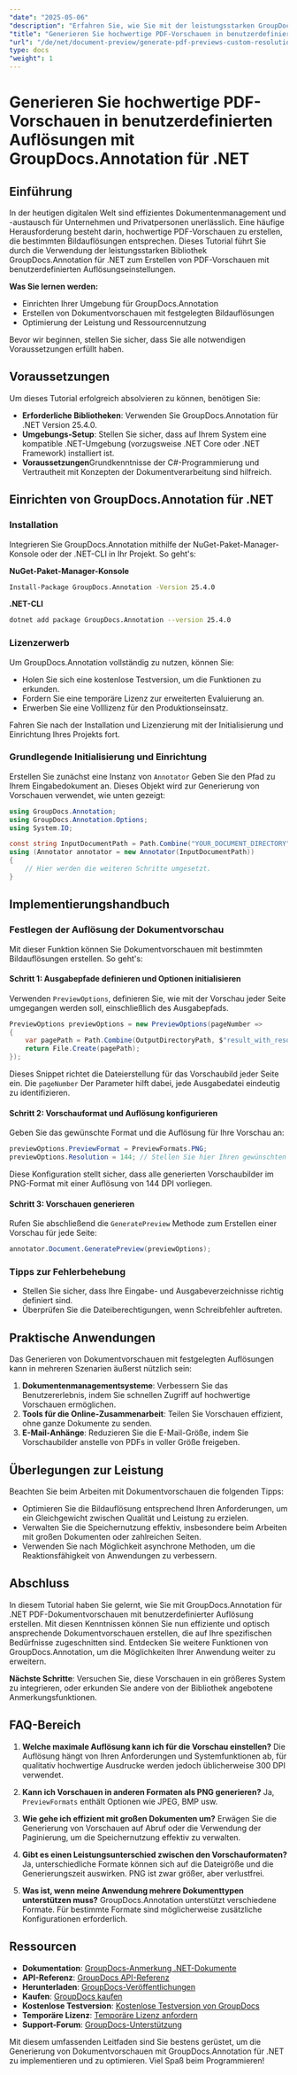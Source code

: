```yaml
---
"date": "2025-05-06"
"description": "Erfahren Sie, wie Sie mit der leistungsstarken GroupDocs.Annotation-Bibliothek in .NET hochwertige PDF-Dokumentvorschauen mit spezifischen Bildauflösungen erstellen. Optimieren Sie noch heute Ihren Dokumentenmanagement-Workflow."
"title": "Generieren Sie hochwertige PDF-Vorschauen in benutzerdefinierten Auflösungen mit GroupDocs.Annotation für .NET"
"url": "/de/net/document-preview/generate-pdf-previews-custom-resolutions-groupdocs/"
type: docs
"weight": 1
---
```


# Generieren Sie hochwertige PDF-Vorschauen in benutzerdefinierten Auflösungen mit GroupDocs.Annotation für .NET

## Einführung

In der heutigen digitalen Welt sind effizientes Dokumentenmanagement und -austausch für Unternehmen und Privatpersonen unerlässlich. Eine häufige Herausforderung besteht darin, hochwertige PDF-Vorschauen zu erstellen, die bestimmten Bildauflösungen entsprechen. Dieses Tutorial führt Sie durch die Verwendung der leistungsstarken Bibliothek GroupDocs.Annotation für .NET zum Erstellen von PDF-Vorschauen mit benutzerdefinierten Auflösungseinstellungen.

**Was Sie lernen werden:**
- Einrichten Ihrer Umgebung für GroupDocs.Annotation
- Erstellen von Dokumentvorschauen mit festgelegten Bildauflösungen
- Optimierung der Leistung und Ressourcennutzung

Bevor wir beginnen, stellen Sie sicher, dass Sie alle notwendigen Voraussetzungen erfüllt haben.

## Voraussetzungen

Um dieses Tutorial erfolgreich absolvieren zu können, benötigen Sie:

- **Erforderliche Bibliotheken**: Verwenden Sie GroupDocs.Annotation für .NET Version 25.4.0.
- **Umgebungs-Setup**: Stellen Sie sicher, dass auf Ihrem System eine kompatible .NET-Umgebung (vorzugsweise .NET Core oder .NET Framework) installiert ist.
- **Voraussetzungen**Grundkenntnisse der C#-Programmierung und Vertrautheit mit Konzepten der Dokumentverarbeitung sind hilfreich.

## Einrichten von GroupDocs.Annotation für .NET

### Installation

Integrieren Sie GroupDocs.Annotation mithilfe der NuGet-Paket-Manager-Konsole oder der .NET-CLI in Ihr Projekt. So geht's:

**NuGet-Paket-Manager-Konsole**

```bash
Install-Package GroupDocs.Annotation -Version 25.4.0
```

**.NET-CLI**

```bash
dotnet add package GroupDocs.Annotation --version 25.4.0
```

### Lizenzerwerb

Um GroupDocs.Annotation vollständig zu nutzen, können Sie:
- Holen Sie sich eine kostenlose Testversion, um die Funktionen zu erkunden.
- Fordern Sie eine temporäre Lizenz zur erweiterten Evaluierung an.
- Erwerben Sie eine Volllizenz für den Produktionseinsatz.

Fahren Sie nach der Installation und Lizenzierung mit der Initialisierung und Einrichtung Ihres Projekts fort.

### Grundlegende Initialisierung und Einrichtung

Erstellen Sie zunächst eine Instanz von `Annotator` Geben Sie den Pfad zu Ihrem Eingabedokument an. Dieses Objekt wird zur Generierung von Vorschauen verwendet, wie unten gezeigt:

```csharp
using GroupDocs.Annotation;
using GroupDocs.Annotation.Options;
using System.IO;

const string InputDocumentPath = Path.Combine("YOUR_DOCUMENT_DIRECTORY", "input.pdf");
using (Annotator annotator = new Annotator(InputDocumentPath))
{
    // Hier werden die weiteren Schritte umgesetzt.
}
```

## Implementierungshandbuch

### Festlegen der Auflösung der Dokumentvorschau

Mit dieser Funktion können Sie Dokumentvorschauen mit bestimmten Bildauflösungen erstellen. So geht's:

#### Schritt 1: Ausgabepfade definieren und Optionen initialisieren

Verwenden `PreviewOptions`, definieren Sie, wie mit der Vorschau jeder Seite umgegangen werden soll, einschließlich des Ausgabepfads.

```csharp
PreviewOptions previewOptions = new PreviewOptions(pageNumber =>
{
    var pagePath = Path.Combine(OutputDirectoryPath, $"result_with_resolution_{pageNumber}.png");
    return File.Create(pagePath);
});
```

Dieses Snippet richtet die Dateierstellung für das Vorschaubild jeder Seite ein. Die `pageNumber` Der Parameter hilft dabei, jede Ausgabedatei eindeutig zu identifizieren.

#### Schritt 2: Vorschauformat und Auflösung konfigurieren

Geben Sie das gewünschte Format und die Auflösung für Ihre Vorschau an:

```csharp
previewOptions.PreviewFormat = PreviewFormats.PNG;
previewOptions.Resolution = 144; // Stellen Sie hier Ihren gewünschten DPI-Wert ein.
```

Diese Konfiguration stellt sicher, dass alle generierten Vorschaubilder im PNG-Format mit einer Auflösung von 144 DPI vorliegen.

#### Schritt 3: Vorschauen generieren

Rufen Sie abschließend die `GeneratePreview` Methode zum Erstellen einer Vorschau für jede Seite:

```csharp
annotator.Document.GeneratePreview(previewOptions);
```

### Tipps zur Fehlerbehebung

- Stellen Sie sicher, dass Ihre Eingabe- und Ausgabeverzeichnisse richtig definiert sind.
- Überprüfen Sie die Dateiberechtigungen, wenn Schreibfehler auftreten.

## Praktische Anwendungen

Das Generieren von Dokumentvorschauen mit festgelegten Auflösungen kann in mehreren Szenarien äußerst nützlich sein:

1. **Dokumentenmanagementsysteme**: Verbessern Sie das Benutzererlebnis, indem Sie schnellen Zugriff auf hochwertige Vorschauen ermöglichen.
2. **Tools für die Online-Zusammenarbeit**: Teilen Sie Vorschauen effizient, ohne ganze Dokumente zu senden.
3. **E-Mail-Anhänge**: Reduzieren Sie die E-Mail-Größe, indem Sie Vorschaubilder anstelle von PDFs in voller Größe freigeben.

## Überlegungen zur Leistung

Beachten Sie beim Arbeiten mit Dokumentvorschauen die folgenden Tipps:

- Optimieren Sie die Bildauflösung entsprechend Ihren Anforderungen, um ein Gleichgewicht zwischen Qualität und Leistung zu erzielen.
- Verwalten Sie die Speichernutzung effektiv, insbesondere beim Arbeiten mit großen Dokumenten oder zahlreichen Seiten.
- Verwenden Sie nach Möglichkeit asynchrone Methoden, um die Reaktionsfähigkeit von Anwendungen zu verbessern.

## Abschluss

In diesem Tutorial haben Sie gelernt, wie Sie mit GroupDocs.Annotation für .NET PDF-Dokumentvorschauen mit benutzerdefinierter Auflösung erstellen. Mit diesen Kenntnissen können Sie nun effiziente und optisch ansprechende Dokumentvorschauen erstellen, die auf Ihre spezifischen Bedürfnisse zugeschnitten sind. Entdecken Sie weitere Funktionen von GroupDocs.Annotation, um die Möglichkeiten Ihrer Anwendung weiter zu erweitern.

**Nächste Schritte**: Versuchen Sie, diese Vorschauen in ein größeres System zu integrieren, oder erkunden Sie andere von der Bibliothek angebotene Anmerkungsfunktionen.

## FAQ-Bereich

1. **Welche maximale Auflösung kann ich für die Vorschau einstellen?**
   Die Auflösung hängt von Ihren Anforderungen und Systemfunktionen ab, für qualitativ hochwertige Ausdrucke werden jedoch üblicherweise 300 DPI verwendet.

2. **Kann ich Vorschauen in anderen Formaten als PNG generieren?**
   Ja, `PreviewFormats` enthält Optionen wie JPEG, BMP usw.

3. **Wie gehe ich effizient mit großen Dokumenten um?**
   Erwägen Sie die Generierung von Vorschauen auf Abruf oder die Verwendung der Paginierung, um die Speichernutzung effektiv zu verwalten.

4. **Gibt es einen Leistungsunterschied zwischen den Vorschauformaten?**
   Ja, unterschiedliche Formate können sich auf die Dateigröße und die Generierungszeit auswirken. PNG ist zwar größer, aber verlustfrei.

5. **Was ist, wenn meine Anwendung mehrere Dokumenttypen unterstützen muss?**
   GroupDocs.Annotation unterstützt verschiedene Formate. Für bestimmte Formate sind möglicherweise zusätzliche Konfigurationen erforderlich.

## Ressourcen

- **Dokumentation**: [GroupDocs-Anmerkung .NET-Dokumente](https://docs.groupdocs.com/annotation/net/)
- **API-Referenz**: [GroupDocs API-Referenz](https://reference.groupdocs.com/annotation/net/)
- **Herunterladen**: [GroupDocs-Veröffentlichungen](https://releases.groupdocs.com/annotation/net/)
- **Kaufen**: [GroupDocs kaufen](https://purchase.groupdocs.com/buy)
- **Kostenlose Testversion**: [Kostenlose Testversion von GroupDocs](https://releases.groupdocs.com/annotation/net/)
- **Temporäre Lizenz**: [Temporäre Lizenz anfordern](https://purchase.groupdocs.com/temporary-license/)
- **Support-Forum**: [GroupDocs-Unterstützung](https://forum.groupdocs.com/c/annotation/) 

Mit diesem umfassenden Leitfaden sind Sie bestens gerüstet, um die Generierung von Dokumentvorschauen mit GroupDocs.Annotation für .NET zu implementieren und zu optimieren. Viel Spaß beim Programmieren!